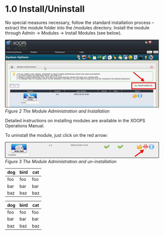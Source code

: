# 1.0 Install/Uninstall

No special measures necessary, follow the standard installation process – extract the module folder into the /modules directory. Install the module through Admin -> Modules -> Install Modules (see below). 

![img_3.jpg](../assets/img_3.jpg)  
*Figure 2 The Module Administration and Installation*

Detailed instructions on installing modules are available in the XOOPS Operations Manual. 

To uninstall the module, just click on the red arrow:

![img_4.jpg](../assets/img_4.jpg)   
*Figure 3 The Module Administration and un-installation*

dog | bird | cat
----|------|----
foo | foo  | foo
bar | bar  | bar
baz | baz  | baz


|dog | bird | cat|
|----|------|----|
|foo | foo  | foo|
|bar | bar  | bar|
|baz | baz  | baz|